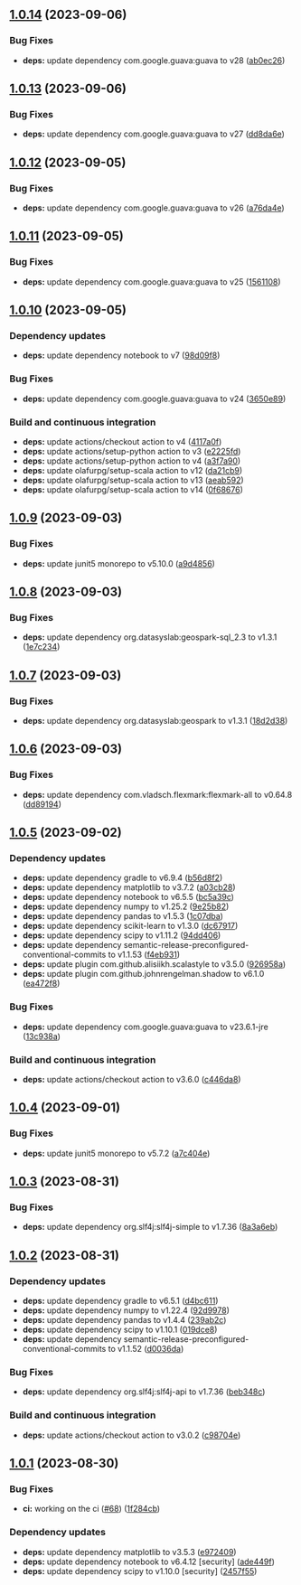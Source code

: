 ## [1.0.14](https://github.com/w4bo/ctm/compare/1.0.13...1.0.14) (2023-09-06)


### Bug Fixes

* **deps:** update dependency com.google.guava:guava to v28 ([ab0ec26](https://github.com/w4bo/ctm/commit/ab0ec2619f1d85ab55dffc2450682f72f85f4567))

## [1.0.13](https://github.com/w4bo/ctm/compare/1.0.12...1.0.13) (2023-09-06)


### Bug Fixes

* **deps:** update dependency com.google.guava:guava to v27 ([dd8da6e](https://github.com/w4bo/ctm/commit/dd8da6e58d655f2ef30da709ec160c20a5aa6bfc))

## [1.0.12](https://github.com/w4bo/ctm/compare/1.0.11...1.0.12) (2023-09-05)


### Bug Fixes

* **deps:** update dependency com.google.guava:guava to v26 ([a76da4e](https://github.com/w4bo/ctm/commit/a76da4e2602748699388ccf09d6bd4693b9c2ebc))

## [1.0.11](https://github.com/w4bo/ctm/compare/1.0.10...1.0.11) (2023-09-05)


### Bug Fixes

* **deps:** update dependency com.google.guava:guava to v25 ([1561108](https://github.com/w4bo/ctm/commit/1561108ea8e623547d615df2958f7e1af31da86b))

## [1.0.10](https://github.com/w4bo/ctm/compare/1.0.9...1.0.10) (2023-09-05)


### Dependency updates

* **deps:** update dependency notebook to v7 ([98d09f8](https://github.com/w4bo/ctm/commit/98d09f8c3f9c738434a31eab9493f164b9245c05))


### Bug Fixes

* **deps:** update dependency com.google.guava:guava to v24 ([3650e89](https://github.com/w4bo/ctm/commit/3650e89fe501348613a2cbf3ef7d863115d586ed))


### Build and continuous integration

* **deps:** update actions/checkout action to v4 ([4117a0f](https://github.com/w4bo/ctm/commit/4117a0fea16d3cc57170ca4dd5b4c70a282eb6c1))
* **deps:** update actions/setup-python action to v3 ([e2225fd](https://github.com/w4bo/ctm/commit/e2225fdd80ee8760810dd573c559b80f34ca3fda))
* **deps:** update actions/setup-python action to v4 ([a3f7a90](https://github.com/w4bo/ctm/commit/a3f7a90b78a6aa6eeca86d85177b1accd358b1ad))
* **deps:** update olafurpg/setup-scala action to v12 ([da21cb9](https://github.com/w4bo/ctm/commit/da21cb92040ea9ba0b246bf030c246343721b3c3))
* **deps:** update olafurpg/setup-scala action to v13 ([aeab592](https://github.com/w4bo/ctm/commit/aeab5925cc9458df75063e15f2bab8d5f8fbe96e))
* **deps:** update olafurpg/setup-scala action to v14 ([0f68676](https://github.com/w4bo/ctm/commit/0f6867671b7aa14cd1d997994674a8adb493c1ef))

## [1.0.9](https://github.com/w4bo/ctm/compare/1.0.8...1.0.9) (2023-09-03)


### Bug Fixes

* **deps:** update junit5 monorepo to v5.10.0 ([a9d4856](https://github.com/w4bo/ctm/commit/a9d48560b10a4d2857fc83a82455e4ee57c877ed))

## [1.0.8](https://github.com/w4bo/ctm/compare/1.0.7...1.0.8) (2023-09-03)


### Bug Fixes

* **deps:** update dependency org.datasyslab:geospark-sql_2.3 to v1.3.1 ([1e7c234](https://github.com/w4bo/ctm/commit/1e7c234d1527c85aaef807ab90c7e35691bcd8e5))

## [1.0.7](https://github.com/w4bo/ctm/compare/1.0.6...1.0.7) (2023-09-03)


### Bug Fixes

* **deps:** update dependency org.datasyslab:geospark to v1.3.1 ([18d2d38](https://github.com/w4bo/ctm/commit/18d2d3898b08f7532c1505bf3b25ed657412ce56))

## [1.0.6](https://github.com/w4bo/ctm/compare/1.0.5...1.0.6) (2023-09-03)


### Bug Fixes

* **deps:** update dependency com.vladsch.flexmark:flexmark-all to v0.64.8 ([dd89194](https://github.com/w4bo/ctm/commit/dd89194ad5c180abcc903e1f755312362f35e4cd))

## [1.0.5](https://github.com/w4bo/ctm/compare/1.0.4...1.0.5) (2023-09-02)


### Dependency updates

* **deps:** update dependency gradle to v6.9.4 ([b56d8f2](https://github.com/w4bo/ctm/commit/b56d8f2e1e1cd11c9724cc496897457993448103))
* **deps:** update dependency matplotlib to v3.7.2 ([a03cb28](https://github.com/w4bo/ctm/commit/a03cb2836517832e4e9977e4e0b0f70257a0dc5e))
* **deps:** update dependency notebook to v6.5.5 ([bc5a39c](https://github.com/w4bo/ctm/commit/bc5a39c74fc04fe58a1bb12fbcc6b21215d64998))
* **deps:** update dependency numpy to v1.25.2 ([9e25b82](https://github.com/w4bo/ctm/commit/9e25b8237c82a15ee89ab6835e61e799670224cb))
* **deps:** update dependency pandas to v1.5.3 ([1c07dba](https://github.com/w4bo/ctm/commit/1c07dbabb66a12ee1c12354ce52a5dd88f561417))
* **deps:** update dependency scikit-learn to v1.3.0 ([dc67917](https://github.com/w4bo/ctm/commit/dc6791793a8ccb530165e6f72bc577419adc4e4a))
* **deps:** update dependency scipy to v1.11.2 ([94dd406](https://github.com/w4bo/ctm/commit/94dd406e0a3178a4dc391db1ca0bbd631c97d71c))
* **deps:** update dependency semantic-release-preconfigured-conventional-commits to v1.1.53 ([f4eb931](https://github.com/w4bo/ctm/commit/f4eb93198b627d1098c7d8be80f94291a36f27ea))
* **deps:** update plugin com.github.alisiikh.scalastyle to v3.5.0 ([926958a](https://github.com/w4bo/ctm/commit/926958ae98aea501125e06bc1f4b11066956e270))
* **deps:** update plugin com.github.johnrengelman.shadow to v6.1.0 ([ea472f8](https://github.com/w4bo/ctm/commit/ea472f825107ab88eac0cf2723875fe35d60d014))


### Bug Fixes

* **deps:** update dependency com.google.guava:guava to v23.6.1-jre ([13c938a](https://github.com/w4bo/ctm/commit/13c938ade7a9c8f2b8cc87b8c5e3132c8b39baf8))


### Build and continuous integration

* **deps:** update actions/checkout action to v3.6.0 ([c446da8](https://github.com/w4bo/ctm/commit/c446da880258c683028baab1b59a7053b729bd74))

## [1.0.4](https://github.com/w4bo/ctm/compare/1.0.3...1.0.4) (2023-09-01)


### Bug Fixes

* **deps:** update junit5 monorepo to v5.7.2 ([a7c404e](https://github.com/w4bo/ctm/commit/a7c404e8c138771f2c64b2bb93c8185b13731009))

## [1.0.3](https://github.com/w4bo/ctm/compare/1.0.2...1.0.3) (2023-08-31)


### Bug Fixes

* **deps:** update dependency org.slf4j:slf4j-simple to v1.7.36 ([8a3a6eb](https://github.com/w4bo/ctm/commit/8a3a6ebfbb9d28ebcb6c2d9220288278238ecca0))

## [1.0.2](https://github.com/w4bo/ctm/compare/1.0.1...1.0.2) (2023-08-31)


### Dependency updates

* **deps:** update dependency gradle to v6.5.1 ([d4bc611](https://github.com/w4bo/ctm/commit/d4bc611c4915c94b841b6cddeaa7393536dfee0e))
* **deps:** update dependency numpy to v1.22.4 ([92d9978](https://github.com/w4bo/ctm/commit/92d9978813c7314862df4b1f0680f3653f4d0f31))
* **deps:** update dependency pandas to v1.4.4 ([239ab2c](https://github.com/w4bo/ctm/commit/239ab2cf2fd4cd59dfa433580b22674866c059ae))
* **deps:** update dependency scipy to v1.10.1 ([019dce8](https://github.com/w4bo/ctm/commit/019dce892e2d95a854f7d67335e49b00af357ce1))
* **deps:** update dependency semantic-release-preconfigured-conventional-commits to v1.1.52 ([d0036da](https://github.com/w4bo/ctm/commit/d0036da16a9e3ff29852f207d484080f4dac9f88))


### Bug Fixes

* **deps:** update dependency org.slf4j:slf4j-api to v1.7.36 ([beb348c](https://github.com/w4bo/ctm/commit/beb348cd7c99610f3d5dd4a3f5b238b0d52b5145))


### Build and continuous integration

* **deps:** update actions/checkout action to v3.0.2 ([c98704e](https://github.com/w4bo/ctm/commit/c98704e106fd6ab19d7c54438f3f7b5ee06dc982))

## [1.0.1](https://github.com/w4bo/ctm/compare/1.0.0...1.0.1) (2023-08-30)


### Bug Fixes

* **ci:** working on the ci ([#68](https://github.com/w4bo/ctm/issues/68)) ([1f284cb](https://github.com/w4bo/ctm/commit/1f284cb2512d2b83661e0ce2eb11625609e3a072))


### Dependency updates

* **deps:** update dependency matplotlib to v3.5.3 ([e972409](https://github.com/w4bo/ctm/commit/e9724095c4a2bfa9a58e36d7b0b4e16213946e98))
* **deps:** update dependency notebook to v6.4.12 [security] ([ade449f](https://github.com/w4bo/ctm/commit/ade449fc7c92977ae8fcdc3f74ecba32b7d088f1))
* **deps:** update dependency scipy to v1.10.0 [security] ([2457f55](https://github.com/w4bo/ctm/commit/2457f55ae0bdd997c4c99ccdfe4b8fc768c417dc))
